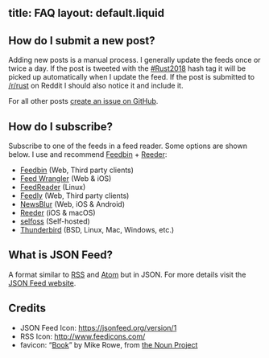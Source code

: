 title: FAQ
layout: default.liquid
---

## How do I submit a new post?

Adding new posts is a manual process. I generally update the feeds once or
twice a day. If the post is tweeted with the [#Rust2018] hash tag it will be
picked up automatically when I update the feed. If the post is submitted to
[/r/rust][rust-reddit] on Reddit I should also notice it and include it.

For all other posts [create an issue on GitHub][add-post].

## How do I subscribe?

Subscribe to one of the feeds in a feed reader. Some options are shown
below. I&nbsp;use and recommend [Feedbin] + [Reeder]:

* [Feedbin] (Web, Third party clients)
* [Feed Wrangler](https://feedwrangler.net/) (Web & iOS)
* [FeedReader](https://jangernert.github.io/FeedReader/) (Linux)
* [Feedly](https://feedly.com/) (Web, Third party clients)
* [NewsBlur](https://www.newsblur.com/) (Web, iOS & Android)
* [Reeder] (iOS & macOS)
* [selfoss](https://selfoss.aditu.de/) (Self-hosted)
* [Thunderbird](https://support.mozilla.org/en-US/kb/how-subscribe-news-feeds-and-blogs) (BSD, Linux, Mac, Windows, etc.)

## What is JSON Feed?

A format similar to <a href="http://cyber.harvard.edu/rss/rss.html">RSS</a> and
<a href="https://tools.ietf.org/html/rfc4287">Atom</a> but in JSON. For more
details visit the [JSON&nbsp;Feed website][json-feed-website].

<a name="credits"></a>
## Credits

* JSON Feed Icon: <https://jsonfeed.org/version/1>
* RSS Icon: <http://www.feedicons.com/>
* favicon: “[Book][favicon]” by Mike Rowe, from [the Noun Project]

[Feedbin]: https://feedbin.com/
[Reeder]: http://reederapp.com/
[add-post]: https://github.com/wezm/read-rust/issues/new?labels=missing-post&title=Add+post&template=missing_post.md
[#Rust2018]: https://twitter.com/search?f=tweets&vertical=default&q=%23Rust2018
[call-for-posts]: https://blog.rust-lang.org/2018/01/03/new-years-rust-a-call-for-community-blogposts.html
[rust-reddit]: https://www.reddit.com/r/rust/
[json-feed-website]: https://jsonfeed.org/
[favicon]: https://thenounproject.com/term/book/17900
[the Noun Project]: http://thenounproject.com/
